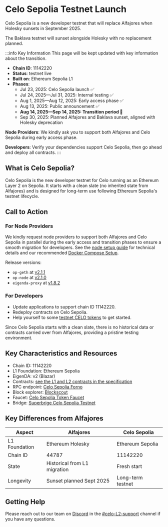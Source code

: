 # Celo Sepolia Testnet Launch

Celo Sepolia is a new developer testnet that will replace Alfajores when Holesky sunsets in September 2025.

The Baklava testnet will sunset alongside Holesky with no replacement planned.

:::info Key Information
This page will be kept updated with key information about the transition.

- **Chain ID**: 11142220
- **Status**: testnet live
- **Built on**: Ethereum Sepolia L1
- **Phases**:
  - Jul 23, 2025: Celo Sepolia launch ✅
  - Jul 24, 2025—Jul 31, 2025: Internal testing ✅
  - Aug 1, 2025—Aug 12, 2025: Early access phase ✅
  - Aug 13, 2025: Public announcement ✅
  - **Aug 14, 2025—Sep 14, 2025: Transition period :round_pushpin:**
  - Sep 30, 2025: Planned Alfajores and Baklava sunset, aligned with Holesky deprecation

**Node Providers**: We kindly ask you to support both Alfajores and Celo Sepolia during early access phase.

**Developers**: Verify your dependencies support Celo Sepolia, then go ahead and deploy all contracts.
:::

## What is Celo Sepolia?

Celo Sepolia is the new developer testnet for Celo running as an Ethereum Layer 2 on Sepolia. It starts with a clean slate (no inherited state from Alfajores) and is designed for long-term use following Ethereum Sepolia's testnet lifecycle.

## Call to Action

### For Node Providers

We kindly request node providers to support both Alfajores and Celo Sepolia in parallel during the early access and transition phases to ensure a smooth migration for developers. See the [node setup guide](/cel2/operators/run-node) for technical details and our recommended [Docker Compose Setup](https://github.com/celo-org/celo-l2-node-docker-compose).

Release versions:

- `op-geth` at [v2.1.1](https://github.com/celo-org/op-geth/releases/tag/celo-v2.1.1)
- `op-node` at [v2.1.0](https://github.com/celo-org/optimism/releases/tag/celo-v2.1.0)
- `eigenda-proxy` at [v1.8.2](https://github.com/layr-labs/eigenda/pkgs/container/eigenda-proxy/437919973?tag=v1.8.2)

### For Developers

- Update applications to support chain ID 11142220.
- Redeploy contracts on Celo Sepolia.
- Help yourself to some [testnet CELO tokens](https://faucet.celo.org/celo-sepolia) to get started.

Since Celo Sepolia starts with a clean slate, there is no historical data or contracts carried over from Alfajores, providing a pristine testing environment.

## Key Characteristics and Resources

- Chain ID: 11142220
- L1 Foundation: Ethereum Sepolia
- EigenDA: v2 (Blazar)
- Contracts: [see the L1 and L2 contracts in the specification](https://specs.celo.org/core_contracts.html?#celo-sepolia-testnet)
- RPC endpoint: [Celo Sepolia Forno](https://forno.celo-sepolia.celo-testnet.org)
- Block explorer: [Blockscout](https://celo-sepolia.blockscout.com)
- Faucet: [Celo Sepolia Token Faucet](https://faucet.celo.org/celo-sepolia)
- Bridge: [Superbrige Celo Sepolia Testnet](https://testnets.superbridge.app/?fromChainId=11155111&toChainId=11142220)

## Key Differences from Alfajores

| Aspect | Alfajores | Celo Sepolia |
|--------|-----------|--------------|
| L1 Foundation | Ethereum Holesky | Ethereum Sepolia |
| Chain ID | 44787 | 11142220 |
| State | Historical from L1 migration | Fresh start |
| Longevity | Sunset planned Sept 2025 | Long-term testnet |

## Getting Help

Please reach out to our team on [Discord](https://chat.celo.org) in the [#celo-L2-support](https://discord.com/channels/600834479145353243/1286649605798367252) channel if you have any questions.
